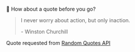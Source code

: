 📣 How about a quote before you go?

> I never worry about action, but only inaction.
>
> <p>- Winston Churchill</p>

Quote requested from [Random Quotes API](https://github.com/lukePeavey/quotable)
